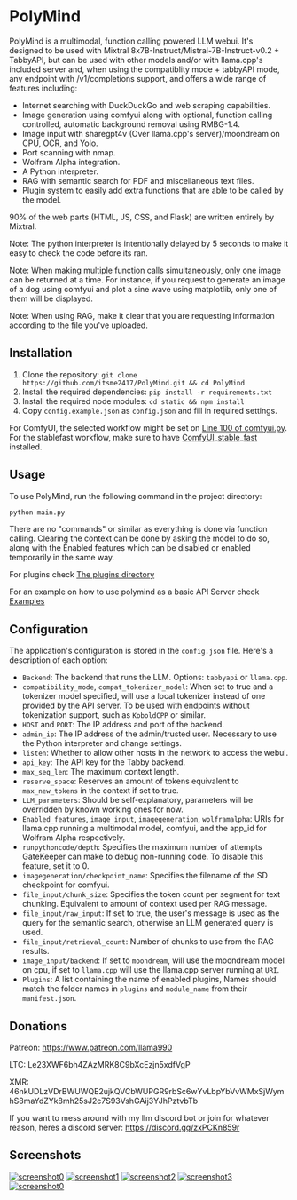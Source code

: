 # PolyMind

PolyMind is a multimodal, function calling powered LLM webui. It's designed to be used with Mixtral 8x7B-Instruct/Mistral-7B-Instruct-v0.2 + TabbyAPI, but can be used with other models and/or with llama.cpp's included server and, when using the compatiblity mode + tabbyAPI mode, any endpoint with /v1/completions support, and offers a wide range of features including:

- Internet searching with DuckDuckGo and web scraping capabilities.
- Image generation using comfyui along with optional, function calling controlled, automatic background removal using RMBG-1.4.
- Image input with sharegpt4v (Over llama.cpp's server)/moondream on CPU, OCR, and Yolo.
- Port scanning with nmap.
- Wolfram Alpha integration.
- A Python interpreter.
- RAG with semantic search for PDF and miscellaneous text files.
- Plugin system to easily add extra functions that are able to be called by the model.

90% of the web parts (HTML, JS, CSS, and Flask) are written entirely by Mixtral.

Note: The python interpreter is intentionally delayed by 5 seconds to make it easy to check the code before its ran.

Note: When making multiple function calls simultaneously, only one image can be returned at a time. For instance, if you request to generate an image of a dog using comfyui and plot a sine wave using matplotlib, only one of them will be displayed.

Note: When using RAG, make it clear that you are requesting information according to the file you've uploaded.

## Installation
1. Clone the repository: `git clone https://github.com/itsme2417/PolyMind.git && cd PolyMind`
2. Install the required dependencies: `pip install -r requirements.txt`
3. Install the required node modules: `cd static && npm install`
4. Copy `config.example.json` as `config.json` and fill in required settings.

For ComfyUI, the selected workflow might be set on [Line 100 of comfyui.py](https://github.com/itsme2417/PolyMind/blob/main/comfyui.py#L100). For the stablefast workflow, make sure to have [ComfyUI_stable_fast](https://github.com/gameltb/ComfyUI_stable_fast) installed.
## Usage

To use PolyMind, run the following command in the project directory:

```bash
python main.py
```
There are no "commands" or similar as everything is done via function calling. Clearing the context can be done by asking the model to do so, along with the Enabled features which can be disabled or enabled temporarily in the same way.

For plugins check [The plugins directory](https://github.com/itsme2417/PolyMind/tree/main/plugins)

For an example on how to use polymind as a basic API Server check [Examples](https://github.com/itsme2417/PolyMind/tree/main/examples/discord_bot)

## Configuration

The application's configuration is stored in the `config.json` file. Here's a description of each option:

- `Backend`: The backend that runs the LLM. Options: `tabbyapi` or `llama.cpp`.
- `compatibility_mode`, `compat_tokenizer_model`: When set to true and a tokenizer model specified, will use a local tokenizer instead of one provided by the API server. To be used with endpoints without tokenization support, such as `KoboldCPP` or similar.
- `HOST` and `PORT`: The IP address and port of the backend.
- `admin_ip`: The IP address of the admin/trusted user. Necessary to use the Python interpreter and change settings.
- `listen`: Whether to allow other hosts in the network to access the webui.
- `api_key`: The API key for the Tabby backend.
- `max_seq_len`: The maximum context length.
- `reserve_space`: Reserves an amount of tokens equivalent to `max_new_tokens` in the context if set to true.
- `LLM_parameters`: Should be self-explanatory, parameters will be overridden by known working ones for now.
- `Enabled_features`, `image_input`, `imagegeneration`, `wolframalpha`: URIs for llama.cpp running a multimodal model, comfyui, and the app_id for Wolfram Alpha respectively.
- `runpythoncode/depth`: Specifies the maximum number of attempts GateKeeper can make to debug non-running code. To disable this feature, set it to 0.
- `imagegeneration/checkpoint_name`: Specifies the filename of the SD checkpoint for comfyui.
- `file_input/chunk_size`: Specifies the token count per segment for text chunking. Equivalent to amount of context used per RAG message.
- `file_input/raw_input`: If set to true, the user's message is used as the query for the semantic search, otherwise an LLM generated query is used.
- `file_input/retrieval_count`: Number of chunks to use from the RAG results.
- `image_input/backend`: If set to `moondream`, will use the moondream model on cpu, if set to `llama.cpp` will use the llama.cpp server running at `URI`.
- `Plugins`: A list containing the name of enabled plugins, Names should match the folder names in `plugins` and `module_name` from their `manifest.json`. 
## Donations

Patreon: https://www.patreon.com/llama990

LTC: Le23XWF6bh4ZAzMRK8C9bXcEzjn5xdfVgP

XMR: 46nkUDLzVDrBWUWQE2ujkQVCbWUPGR9rbSc6wYvLbpYbVvWMxSjWymhS8maYdZYk8mh25sJ2c7S93VshGAij3YJhPztvbTb

If you want to mess around with my llm discord bot or join for whatever reason, heres a discord server:
https://discord.gg/zxPCKn859r

## Screenshots
[![screenshot0](/images/thumb.screenshot0.png)](/images/screenshot0.png)
[![screenshot1](/images/thumb.screenshot1.png)](/images/screenshot1.png)
[![screenshot2](/images/thumb.screenshot2.png)](/images/screenshot2.png)
[![screenshot3](/images/thumb.screenshot3.png)](/images/screenshot3.png)
[![screenshot0](/images/thumb.screenshot4.png)](/images/screenshot4.png)